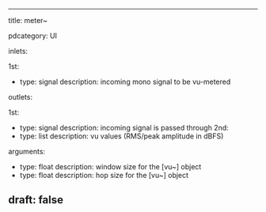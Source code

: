 --- 


title: meter~

pdcategory: UI

inlets:

  1st:
  - type: signal
    description: incoming mono signal to be vu-metered

outlets:

  1st:
  - type: signal
    description: incoming signal is passed through
  2nd:
  - type: list
    description: vu values (RMS/peak amplitude in dBFS)

arguments:
  - type: float
    description: window size for the [vu~] object
  - type: float
    description: hop size for the [vu~] object





draft: false
---